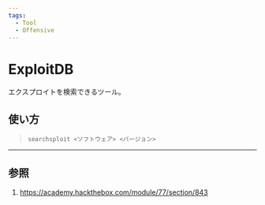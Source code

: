 ```yaml
---
tags:
  - Tool
  - Offensive
---
```


# ExploitDB

エクスプロイトを検索できるツール。

## 使い方

> `searchsploit <ソフトウェア> <バージョン>`



---

## 参照

1. https://academy.hackthebox.com/module/77/section/843